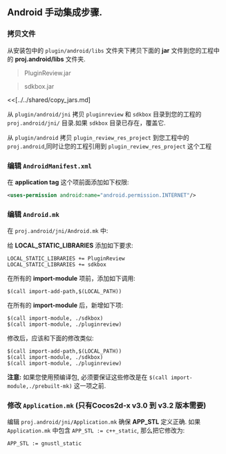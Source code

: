 ## Android 手动集成步骤.

### 拷贝文件
从安装包中的 `plugin/android/libs` 文件夹下拷贝下面的 __jar__ 文件到您的工程中的 __proj.android/libs__ 文件夹.

> PluginReview.jar

> sdkbox.jar


<<[../../shared/copy_jars.md]

从 `plugin/android/jni` 拷贝 `pluginreview` 和 `sdkbox` 目录到您的工程的 `proj.android/jni/` 目录.如果 `sdkbox` 目录已存在，覆盖它.

从 `plugin/android` 拷贝 `plugin_review_res_project` 到您工程中的 `proj.android`,同时让您的工程引用到 `plugin_review_res_project` 这个工程

### 编辑 `AndroidManifest.xml`
在 __application tag__ 这个项前面添加如下权限:
```xml
<uses-permission android:name="android.permission.INTERNET"/>
```

### 编辑 `Android.mk`
在 `proj.android/jni/Android.mk` 中:

给 __LOCAL_STATIC_LIBRARIES__ 添加如下要求:
```
LOCAL_STATIC_LIBRARIES += PluginReview
LOCAL_STATIC_LIBRARIES += sdkbox
```

在所有的 __import-module__ 项前，添加如下调用:
```
$(call import-add-path,$(LOCAL_PATH))
```

在所有的 __import-module__ 后，新增如下项:
```
$(call import-module, ./sdkbox)
$(call import-module, ./pluginreview)
```

修改后，应该和下面的修改类似:
```
$(call import-add-path,$(LOCAL_PATH))
$(call import-module, ./sdkbox)
$(call import-module, ./pluginreview)
```

  __注意:__ 如果您使用预编译包, 必须要保证这些修改是在 `$(call import-module,./prebuilt-mk)` 这一项之前.

### 修改 `Application.mk` (只有Cocos2d-x v3.0 到 v3.2 版本需要)
编辑 `proj.android/jni/Application.mk` 确保 __APP_STL__ 定义正确. 如果 `Application.mk` 中包含 `APP_STL := c++_static`, 那么把它修改为:
```
APP_STL := gnustl_static
```
